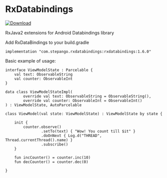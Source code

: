 # RxDatabindings
[![Download](https://api.bintray.com/packages/step-89-g/stepango/rxDataBindings/images/download.svg) ](https://bintray.com/step-89-g/stepango/rxDataBindings/_latestVersion)

RxJava2 extensions for Android Databindings library

Add RxDataBindings to your build.gradle
```
implementation "com.stepango.rxdatabindings:rxdatabindings:1.6.0"
```

Basic example of usage:
```
interface ViewModelState : Parcelable {
    val text: ObservableString
    val counter: ObservableInt
}

data class ViewModelStateImpl(
        override val text: ObservableString = ObservableString(),
        override val counter: ObservableInt = ObservableInt()
) : ViewModelState, AutoParcelable

class ViewModel(val state: ViewModelState) : ViewModelState by state {

    init {
        counter.observe()
                .setTo(text) { "Wow! You count till $it" }
                .doOnNext { Log.d("THREAD", Thread.currentThread().name) }
                .subscribe()
    }

    fun incCounter() = counter.inc(10)
    fun decCounter() = counter.dec(0)

}
```
